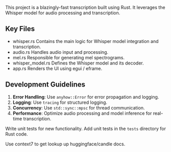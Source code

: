 This project is a blazingly-fast transcription built using Rust. It leverages the Whisper model for audio processing and transcription.

## Key Files
- whisper.rs Contains the main logic for Whisper model integration and transcription.
- audio.rs Handles audio input and processing.
- mel.rs Responsible for generating mel spectrograms.
- whisper_model.rs Defines the Whisper model and its decoder.
- app.rs Renders the UI using egui / eframe.

## Development Guidelines
1. **Error Handling**: Use `anyhow::Error` for error propagation and logging.
2. **Logging**: Use `tracing` for structured logging.
3. **Concurrency**: Use `std::sync::mpsc` for thread communication.
4. **Performance**: Optimize audio processing and model inference for real-time transcription.

Write unit tests for new functionality. Add unit tests in the `tests` directory for Rust code.

Use context7 to get lookup up huggingface/candle docs.
